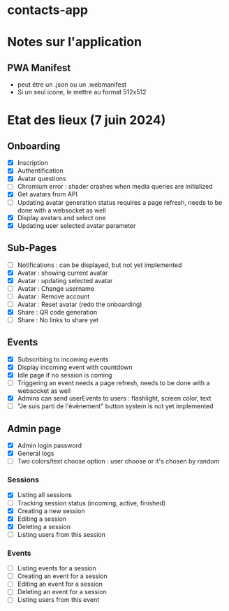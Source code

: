# contacts-app

# Notes sur l'application
## PWA Manifest 
- peut être un .json ou un .webmanifest
- Si un seul icone, le mettre au format 512x512

# Etat des lieux (7 juin 2024)

## Onboarding
- [X] Inscription
- [X] Authentification
- [X] Avatar questions
- [ ] Chromium error : shader crashes when media queries are initialized
- [X] Get avatars from API
- [ ] Updating avatar generation status requires a page refresh, needs to be done with a websocket as well
- [X] Display avatars and select one
- [X] Updating user selected avatar parameter

## Sub-Pages
- [ ] Notifications : can be displayed, but not yet implemented
- [X] Avatar : showing current avatar
- [X] Avatar : updating selected avatar
- [ ] Avatar : Change username
- [ ] Avatar : Remove account
- [ ] Avatar : Reset avatar (redo the onboarding)
- [X] Share : QR code generation
- [ ] Share : No links to share yet

## Events
- [X] Subscribing to incoming events
- [X] Display incoming event with countdown
- [X] Idle page if no session is coming
- [ ] Triggering an event needs a page refresh, needs to be done with a websocket as well
- [X] Admins can send userEvents to users : flashlight, screen color, text
- [ ] "Je suis parti de l'évènement" button system is not yet implemented

## Admin page
- [X] Admin login password
- [X] General logs
- [ ] Two colors/text choose option : user choose or it's chosen by random

### Sessions
- [X] Listing all sessions
- [ ] Tracking session status (incoming, active, finished)
- [X] Creating a new session
- [X] Editing a session
- [X] Deleting a session
- [ ] Listing users from this session

### Events
- [ ] Listing events for a session
- [ ] Creating an event for a session
- [ ] Editing an event for a session
- [ ] Deleting an event for a session
- [ ] Listing users from this event